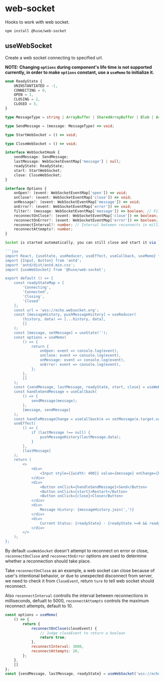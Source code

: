 # web-socket
Hooks to work with web socket.

```shell
npm install @huse/web-socket
```

## useWebSocket

Create a web socket connecting to specified url.

**NOTE: Changing `options` during component's life time is not supported currently, in order to make `options` constant, use a `useMemo` to initialize it.**

```typescript
enum ReadyState {
    UNINSTANTIATED = -1,
    CONNECTING = 0,
    OPEN = 1,
    CLOSING = 2,
    CLOSED = 3,
}

type MessageType = string | ArrayBuffer | SharedArrayBuffer | Blob | ArrayBufferView;

type SendMessage = (message: MessageType) => void;

type StartWebSocket = () => void;

type CloseWebSocket = () => void;

interface WebSocketHook {
    sendMessage: SendMessage;
    lastMessage: WebSocketEventMap['message'] | null;
    readyState: ReadyState;
    start: StartWebSocket;
    close: CloseWebSocket;
}

interface Options {
    onOpen?: (event: WebSocketEventMap['open']) => void;
    onClose?: (event: WebSocketEventMap['close']) => void;
    onMessage?: (event: WebSocketEventMap['message']) => void;
    onError?: (event: WebSocketEventMap['error']) => void;
    filter?: (message: WebSocketEventMap['message']) => boolean; // Filter message
    reconnectOnClose?: (event: WebSocketEventMap['close']) => boolean; // Return `true` to reconnect
    reconnectOnError?: (event: WebSocketEventMap['error']) => boolean; // Return `true` to reconnect
    reconnectInterval?: number; // Interval between reconnects in milliseconds
    reconnectAttempts?: number;
}

Socket is started automatically, you can still close and start it via `start` and `close` function.

```jsx
import React, {useState, useReducer, useEffect, useCallback, useMemo} from 'react';
import {Input, Button} from 'antd';
import 'antd/dist/antd.min.css';
import {useWebSocket} from '@huse/web-socket';

export default () => {
    const readyStateMap = [
        'Connecting',
        'Connected',
        'Closing',
        'Closed'
    ];
    const url = 'wss://echo.websocket.org';
    const [messageHistory, pushMessageHistory] = useReducer(
        (history, data) => [...history, data],
        []
    );
    const [message, setMessage] = useState('');
    const options = useMemo(
        () => {
            return {
                onOpen: event => console.log(event),
                onClose: event => console.log(event),
                onMessage: event => console.log(event),
                onError: event => console.log(event),
            };
        },
        []
    );
    const {sendMessage, lastMessage, readyState, start, close} = useWebSocket(url, options);
    const handleSendMessage = useCallback(
        () => {
            sendMessage(message);
        },
        [message, sendMessage]
    );
    const handleMessageChange = useCallback(e => setMessage(e.target.value), []);
    useEffect(
        () => {
            if (lastMessage !== null) {
                pushMessageHistory(lastMessage.data);
            }
        },
        [lastMessage]
    );
    return (
        <>
            <div>
                <Input style={{width: 400}} value={message} onChange={handleMessageChange} />
            </div>
            <div>
                <Button onClick={handleSendMessage}>Send</Button>
                <Button onClick={start}>Restart</Button>
                <Button onClick={close}>Close</Button>
            </div>
            <div>
                Message History: {messageHistory.join(',')}
            </div>
            <div>
                Current Status: {readyState} - {readyState >=0 && readyStateMap[readyState]}
            </div>
        </>
    );
};
```

By default `useWebSocket` doesn't attempt to reconnect on error or close, `reconnectOnClose` and `reconnectOnError` options are used to determine whether a reconnection should take place.

Take `reconnectOnClose` as an example, a web socket can close because of user's intentional behavior, or due to unexpected disconnect from server, we need to check it from `CloseEvent`, return `ture` to tell web socket should reconnect.

Also `reconnectInterval` controlls the interval between reconnections in milliseconds, defualt to 5000, `reconnectAttempts` controls the maximum reconnect attempts, default to 10.

```javascript
const options = useMemo(
    () => {
        return {
            reconnectOnClose(closeEvent) {
                // Judge closeEvent to return a boolean
                return true;
            },
            reconnectInterval: 3000,
            reconnectAttempts: 20,
        };
    },
    []
};
const {sendMessage, lastMessage, readyState} = useWebSocket('wss://echo.websocket.org', options);
```
